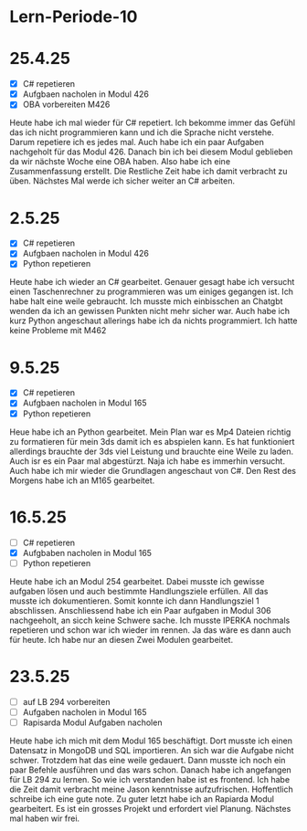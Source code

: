 # Lern-Periode-10

# 25.4.25
 - [x] C# repetieren
 - [x] Aufgbaen nacholen in Modul 426
 - [x] OBA vorbereiten M426  

Heute habe ich mal wieder für C# repetiert. Ich bekomme immer das Gefühl das ich nicht programmieren kann und ich die Sprache nicht verstehe. Darum repetiere ich es jedes mal. Auch habe ich ein paar Aufgaben nachgeholt für das Modul 426. Danach bin ich bei diesem Modul geblieben da wir nächste Woche eine OBA haben. Also habe ich eine Zusammenfassung erstellt. Die Restliche Zeit habe ich damit verbracht zu üben. Nächstes Mal werde ich sicher weiter an C# arbeiten. 

# 2.5.25

 - [x] C# repetieren
 - [x] Aufgbaen nacholen in Modul 426
 - [x] Python repetieren  

Heute habe ich wieder an C# gearbeitet. Genauer gesagt habe ich versucht einen Taschenrechner zu programmieren was um einiges gegangen ist. Ich habe halt eine weile gebraucht. Ich musste mich einbisschen an Chatgbt wenden da ich an gewissen Punkten nicht mehr sicher war. Auch habe ich kurz Python angeschaut allerings habe ich da nichts programmiert. Ich hatte keine Probleme mit M462

# 9.5.25

 - [x] C# repetieren
 - [x] Aufgbaen nacholen in Modul 165
 - [x] Python repetieren

Heue habe ich an Python gearbeitet. Mein Plan war es Mp4 Dateien richtig zu formatieren für mein 3ds damit ich es abspielen kann. Es hat funktioniert allerdings brauchte der 3ds viel Leistung und brauchte eine Weile zu laden. Auch isr es ein Paar mal abgestürzt. Naja ich habe es immerhin versucht. Auch habe ich mir wieder die Grundlagen angeschaut von C#. Den Rest des Morgens habe ich an M165 gearbeitet.

# 16.5.25

 - [ ] C# repetieren
 - [x] Aufgbaben nacholen in Modul 165
 - [ ] Python repetieren

Heute habe ich an Modul 254 gearbeitet. Dabei musste ich gewisse aufgaben lösen und auch bestimmte Handlungsziele erfüllen. All das musste ich dokumentieren. Somit konnte ich dann Handlungsziel 1 abschlissen. Anschliessend habe ich ein Paar aufgaben in Modul 306 nachgeeholt, an sicch keine Schwere sache. Ich musste IPERKA nochmals repetieren und schon war ich wieder im rennen. Ja das wäre es dann auch für heute. Ich habe nur an diesen Zwei Modulen gearbeitet.

# 23.5.25

 - [ ] auf LB 294 vorbereiten
 - [ ] Aufgaben nacholen in Modul 165
 - [ ] Rapisarda Modul Aufgaben nacholen

Heute habe ich mich mit dem Modul 165 beschäftigt. Dort musste ich einen Datensatz in MongoDB und SQL importieren. An sich war die Aufgabe nicht schwer. Trotzdem hat das eine weile gedauert. Dann musste ich noch ein paar Befehle ausführen und das wars schon. Danach habe ich angefangen für LB 294 zu lernen. So wie ich verstanden habe ist es frontend. Ich habe die Zeit damit verbracht meine Jason kenntnisse aufzufrischen. Hoffentlich schreibe ich eine gute note. Zu guter letzt habe ich an Rapiarda Modul gearbeitert. Es ist ein grosses Projekt und erfordert viel Planung. Nächstes mal haben wir frei. 
